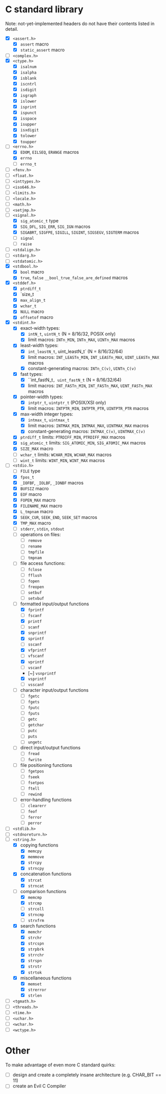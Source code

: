 # C standard library

Note: not-yet-implemented headers do not have their contents listed in detail.

- [x] `<assert.h>`
  - [x] `assert` macro
  - [x] `static_assert` macro
- [ ] `<complex.h>`
- [x] `<ctype.h>`
  - [x] `isalnum`
  - [x] `isalpha`
  - [x] `isblank`
  - [x] `iscntrl`
  - [x] `isdigit`
  - [x] `isgraph`
  - [x] `islower`
  - [x] `isprint`
  - [x] `ispunct`
  - [x] `isspace`
  - [x] `isupper`
  - [x] `isxdigit`
  - [x] `tolower`
  - [x] `toupper`
- [ ] `<errno.h>`
  - [x] `EDOM`, `EILSEQ`, `ERANGE` macros
  - [x] `errno`
  - [ ] `errno_t`
- [ ] `<fenv.h>`
- [ ] `<float.h>`
- [ ] `<inttypes.h>`
- [ ] `<iso646.h>`
- [ ] `<limits.h>`
- [ ] `<locale.h>`
- [ ] `<math.h>`
- [ ] `<setjmp.h>`
- [ ] `<signal.h>`
  - [x] `sig_atomic_t` type
  - [x] `SIG_DFL`, `SIG_ERR`, `SIG_IGN` macros
  - [x] `SIGABRT`, `SIGFPE`, `SIGILL`, `SIGINT`, `SIGSEGV`, `SIGTERM` macros
  - [ ] `signal`
  - [ ] `raise`
- [ ] `<stdalign.h>`
- [ ] `<stdarg.h>`
- [ ] `<stdatomic.h>`
- [x] `<stdbool.h>`
  - [x] `bool` macro
  - [x] `true`, `false` `__bool_true_false_are_defined` macros
- [x] `<stddef.h>`
  - [x] `ptrdiff_t`
  - [x] `size_t
  - [x] `max_align_t`
  - [x] `wchar_t`
  - [x] `NULL` macro
  - [x] `offsetof` macro
- [x] `<stdint.h>`
  - [x] exact-width types:
    - [x] `intN_t`, `uintN_t` (N = 8/16/32, POSIX only)
    - [x] limit macros: `INTn_MIN`, `INTn_MAX`, `UINTn_MAX` macros
  - [x] least-width types:
    - [x] `int_leastN_t`, uint_leastN_t` (N = 8/16/32/64)
    - [x] limit macros: `INT_LEASTn_MIN`, `INT_LEASTn_MAX`, `UINT_LEASTn_MAX` macros
    - [x] constant-generating macros: `INTn_C(v)`, `UINTn_C(v)`
  - [x] fast types:
    - [x] ``int_fastN_t`, uint_fastN_t` (N = 8/16/32/64)
    - [x] limit macros: `INT_FASTn_MIN`, `INT_FASTn_MAX`, `UINT_FASTn_MAX` macros
  - [x] pointer-width types:
    - [x] `intptr_t`, `uintptr_t` (POSIX/XSI only)
    - [x] limit macros: `INTPTR_MIN`, `INTPTR_PTR`, `UINTPTR_PTR` macros
  - [x] max-width integer types:
    - [x] `intmax_t`, `uintmax_t`
    - [x] limit macros: `INTMAX_MIN`, `INTMAX_MAX`, `UINTMAX_MAX` macros
    - [x] constant-generating macros: `INTMAX_C(v)`, `UINTMAX_C(v)`
  - [x] `ptrdiff_t` limits: `PTRDIFF_MIN`, `PTRDIFF_MAX` macros
  - [x] `sig_atomic_t` limits: `SIG_ATOMIC_MIN`, `SIG_ATOMIC_MAX` macros
  - [x] `SIZE_MAX` macro
  - [ ] `wchar_t` limits: `WCHAR_MIN`, `WCHAR_MAX` macros
  - [ ] `wint_t` limits: `WINT_MIN`, `WINT_MAX` macros
- [ ] `<stdio.h>`
  - [ ] `FILE` type
  - [x] `fpos_t`
  - [x] `_IOFBF`, `_IOLBF`, `_IONBF` macros
  - [x] `BUFSIZ` macro
  - [x] `EOF` macro
  - [x] `FOPEN_MAX` macro
  - [x] `FILENAME_MAX` macro
  - [x] `L_tmpnam` macro
  - [x] `SEEK_CUR`, `SEEK_END`, `SEEK_SET` macros
  - [x] `TMP_MAX` macro
  - [ ] `stderr`, `stdin`, `stdout`
  - [ ] operations on files:
    - [ ] `remove`
    - [ ] `rename`
    - [ ] `tmpfile`
    - [ ] `tmpnam`
  - [ ] file access functions:
    - [ ] `fclose`
    - [ ] `fflush`
    - [ ] `fopen`
    - [ ] `freopen`
    - [ ] `setbuf`
    - [ ] `setvbuf`
  - [ ] formatted input/output functions
    - [x] `fprintf`
    - [ ] `fscanf`
    - [x] `printf`
    - [ ] `scanf`
    - [x] `snprintf`
    - [x] `sprintf`
    - [ ] `sscanf`
    - [x] `vfprintf`
    - [ ] `vfscanf`
    - [x] `vprintf`
    - [ ] `vscanf`
    - [~] `vsnprintf`
    - [x] `vsprintf`
    - [ ] `vsscanf`
  - [ ] character input/output functions
    - [ ] `fgetc`
    - [ ] `fgets`
    - [ ] `fputc`
    - [ ] `fputs`
    - [ ] `getc`
    - [ ] `getchar`
    - [ ] `putc`
    - [ ] `puts`
    - [ ] `ungetc`
  - [ ] direct input/output functions
    - [ ] `fread`
    - [ ] `fwrite`
  - [ ] file positioning functions
    - [ ] `fgetpos`
    - [ ] `fseek`
    - [ ] `fsetpos`
    - [ ] `ftell`
    - [ ] `rewind`
  - [ ] error-handling functions
    - [ ] `clearerr`
    - [ ] `feof`
    - [ ] `ferror`
    - [ ] `perror`
- [ ] `<stdlib.h>`
- [ ] `<stdnoreturn.h>`
- [ ] `<string.h>`
  - [x] copying functions
    - [x] `memcpy`
    - [x] `memmove`
    - [x] `strcpy`
    - [x] `strncpy`
  - [x] concatenation functions
    - [x] `strcat`
    - [x] `strncat`
  - [ ] comparison functions
    - [x] `memcmp`
    - [x] `strcmp`
    - [ ] `strcoll`
    - [x] `strncmp`
    - [ ] `strxfrm`
  - [x] search functions
    - [x] `memchr`
    - [x] `strchr`
    - [x] `strcspn`
    - [x] `strpbrk`
    - [x] `strrchr`
    - [x] `strspn`
    - [x] `strstr`
    - [x] `strtok`
  - [x] miscellaneous functions
    - [x] `memset`
    - [x] `strerror`
    - [x] `strlen`
- [ ] `<tgmath.h>`
- [ ] `<threads.h>`
- [ ] `<time.h>`
- [ ] `<uchar.h>`
- [ ] `<wchar.h>`
- [ ] `<wctype.h>`

# Other

To make advantage of even more C standard quirks:
- [ ] design and create a completely insane architecture (e.g. CHAR_BIT == 11)
- [ ] create an Evil C Compiler
